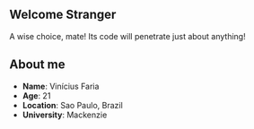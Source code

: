 ## Welcome Stranger

A wise choice, mate! Its code will penetrate just about anything!

## About me
* **Name**: Vinícius Faria
* **Age**: 21
* **Location**: Sao Paulo, Brazil
* **University**: Mackenzie
